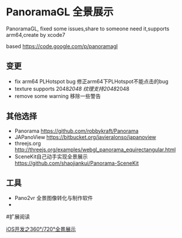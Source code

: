 # PanoramaGL  全景展示
PanoramaGL, fixed some issues,share to someone need it,supports arm64,create by xcode7

based https://code.google.com/p/panoramagl

## 变更

* fix arm64 PLHotspot bug 		修正arm64下PLHotspot不能点击的bug
* texture supports 2048*2048  	纹理支持2048*2048
* remove some warning 			移除一些警告

## 其他选择

* Panorama 	   https://github.com/robbykraft/Panorama
* JAPanoView     https://bitbucket.org/javieralonso/japanoview
* threejs.org    http://threejs.org/examples/webgl_panorama_equirectangular.html
* SceneKit自己动手实现全景展示 https://github.com/shaojiankui/Panorama-SceneKit

## 工具
* Pano2vr 全景图像转化与制作软件
* 
#扩展阅读

[iOS开发之360°/720°全景展示](http://www.skyfox.org/ios-720-panoramic-show.html) 

